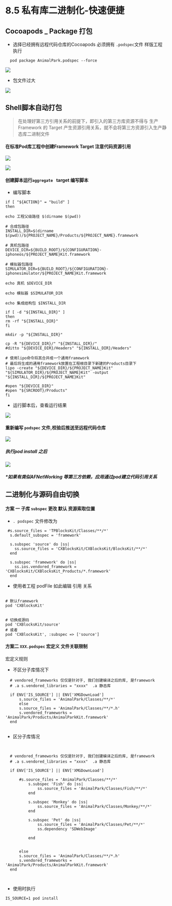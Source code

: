 # 8.5 私有库二进制化-快速便捷



## Cocoapods _ Package 打包

* 选择已经拥有远程代码仓库的Cocoapods 必须拥有 ``.podspec``文件 样版工程 执行

```
  pod package AnimalPark.podspec --force 

```

![](Resource/8_5_6.png)

* 包文件过大

![](Resource/8_5_7.png)





## Shell脚本自动打包

> 在处理好第三方引用关系的前提下，即引入的第三方库资源不得与 生产Framework 的 Target 产生资源引用关系，就不会将第三方资源引入生产静态库二进制文件

#### 在标准Pod库工程中创建Framework Target 注意代码资源引用

![](Resource/8_5_1.png)

![](Resource/8_5_2.png)

####  创建脚本运行`` aggregate  `` target 编写脚本

* 编写脚本

```
if [ "${ACTION}" = "build" ]
then

echo 工程父级路径 $(dirname $(pwd))

# 合成包路径
INSTALL_DIR=$(dirname $(pwd))/${PROJECT_NAME}/Products/${PROJECT_NAME}.framework

# 真机包路径
DEVICE_DIR=${BUILD_ROOT}/${CONFIGURATION}-iphoneos/${PROJECT_NAME}Kit.framework

# 模拟器包路径
SIMULATOR_DIR=${BUILD_ROOT}/${CONFIGURATION}-iphonesimulator/${PROJECT_NAME}Kit.framework

echo 真机 $DEVICE_DIR

echo 模拟器 $SIMULATOR_DIR

echo 集成结构包 $INSTALL_DIR

if [ -d "${INSTALL_DIR}" ]
then
rm -rf "${INSTALL_DIR}"
fi

mkdir -p "${INSTALL_DIR}"

cp -R "${DEVICE_DIR}/" "${INSTALL_DIR}/"
#ditto "${DEVICE_DIR}/Headers" "${INSTALL_DIR}/Headers"

# 使用lipo命令将其合并成一个通用framework
# 最后将生成的通用framework放置在工程根目录下新建的Products目录下
lipo -create "${DEVICE_DIR}/${PROJECT_NAME}Kit" "${SIMULATOR_DIR}/${PROJECT_NAME}Kit" -output "${INSTALL_DIR}/${PROJECT_NAME}Kit"

#open "${DEVICE_DIR}"
#open "${SRCROOT}/Products"
fi

```

* 运行脚本后，查看运行结果

![](Resource/8_5_3.png)



#### 重新编写 ``podspec`` 文件,校验后推送至远程代码仓库

![](Resource/8_5_4.png)


##### 执行pod install 之后

![](Resource/8_5_5.png)


##### *如果有类似AFNetWorking 等第三方依赖，应用通过pod建立代码引用关系






## 二进制化与源码自由切换


#### 方案 一  子库 ``subspec`` 更改 默认 资源索取位置

* ``. podspec`` 文件修改为 

```
 #s.source_files = 'TPBlocksKit/Classes/**/*'
  s.default_subspec = 'framework'
 
  s.subspec 'source' do |ss|
    ss.source_files = 'CXBlocksKit/CXBlocksKit/BlocksKit/**/*'
  end
 
  s.subspec 'framework' do |ss|
    ss.ios.vendored_framework = 'CXBlocksKit/CXBlocksKit_Products/*.framework'
  end

```

* 使用者工程 podFile 如此编辑 引用 关系

```

# 默认framework
pod 'CXBlocksKit'
 
 
# 切换成源码
pod 'CXBlocksKit/source'
# 或者
pod 'CXBlocksKit', :subspec => ['source']

```






#### 方案二 ``XXX.podspec`` 宏定义 文件关联限制


宏定义规则

* 不区分子库情况下

```
  # vendored_frameworks 仅仅是针对于, 我们创建编译之后的库, 是framework
  # .a s.vendored_libraries = "xxxx"  .a 静态库
  
  if ENV['IS_SOURCE'] || ENV['XMGDownLoad']
      s.source_files = 'AnimalPark/Classes/**/*'
      else
      s.source_files = 'AnimalPark/Classes/**/*.h'
      s.vendored_frameworks = 'AnimalPark/Products/AnimalParkKit.framework'
  end
  

```


* 区分子库情况

```

  
  # vendored_frameworks 仅仅是针对于, 我们创建编译之后的库, 是framework
  # .a s.vendored_libraries = "xxxx"  .a 静态库
  
  if ENV['IS_SOURCE'] || ENV['XMGDownLoad']
      
      #s.source_files = 'AnimalPark/Classes/**/*'
          s.subspec 'Fish' do |ss|
              ss.source_files = 'AnimalPark/Classes/Fish/**/*'
          end
          
          s.subspec 'Monkey' do |ss|
              ss.source_files = 'AnimalPark/Classes/Monkey/**/*'
          end
          
          s.subspec 'Pet' do |ss|
              ss.source_files = 'AnimalPark/Classes/Pet/**/*'
              ss.dependency 'SDWebImage'
              
          end
      
      
      else
      s.source_files = 'AnimalPark/Classes/**/*.h'
      s.vendored_frameworks = 'AnimalPark/Products/AnimalParkKit.framework'
  end
  


```


* 使用时执行

 ```
 IS_SOURCE=1 pod install
 
 ```
 
 
 

